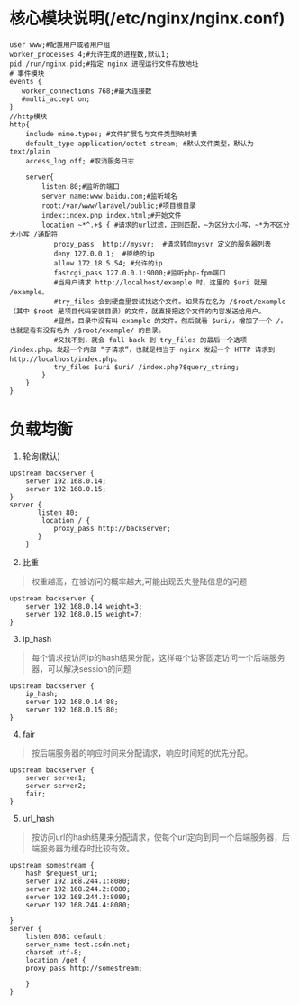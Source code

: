 # 核心模块说明(/etc/nginx/nginx.conf)

```nginx
user www;#配置用户或者用户组
worker_processes 4;#允许生成的进程数,默认1;
pid /run/nginx.pid;#指定 nginx 进程运行文件存放地址
# 事件模块
events {
   worker_connections 768;#最大连接数
   #multi_accept on;
}
//http模块
http{
	include mime.types; #文件扩展名与文件类型映射表
	default_type application/octet-stream; #默认文件类型，默认为text/plain
	access_log off; #取消服务日志
	
	server{
		listen:80;#监听的端口
		server_name:www.baidu.com;#监听域名
		root:/var/www/laravel/public;#项目根目录
		index:index.php index.html;#开始文件
		location ~*^.+$ { #请求的url过滤，正则匹配，~为区分大小写，~*为不区分大小写 /通配符
		   proxy_pass  http://mysvr;  #请求转向mysvr 定义的服务器列表
           deny 127.0.0.1;  #拒绝的ip
           allow 172.18.5.54; #允许的ip   
           fastcgi_pass 127.0.0.1:9000;#监听php-fpm端口
           #当用户请求 http://localhost/example 时，这里的 $uri 就是 /example。
           #try_files 会到硬盘里尝试找这个文件。如果存在名为 /$root/example（其中 $root 是项目代码安装目录）的文件，就直接把这个文件的内容发送给用户。
           #显然，目录中没有叫 example 的文件。然后就看 $uri/，增加了一个 /，也就是看有没有名为 /$root/example/ 的目录。
           #又找不到，就会 fall back 到 try_files 的最后一个选项 /index.php，发起一个内部 “子请求”，也就是相当于 nginx 发起一个 HTTP 请求到 http://localhost/index.php。
           try_files $uri $uri/ /index.php?$query_string;
		}
	}
}

```

# 负载均衡

1. 轮询(默认)

```nginx
upstream backserver {
    server 192.168.0.14;
    server 192.168.0.15;
}
server {
       listen 80;
        location / {
           proxy_pass http://backserver;
       }
    }
```

2. 比重

> 权重越高，在被访问的概率越大,可能出现丢失登陆信息的问题

```nginx
upstream backserver {
    server 192.168.0.14 weight=3;
    server 192.168.0.15 weight=7;
}
```

3. ip_hash

> 每个请求按访问ip的hash结果分配，这样每个访客固定访问一个后端服务器，可以解决session的问题

```nginx
upstream backserver {
    ip_hash;
    server 192.168.0.14:88;
    server 192.168.0.15:80;
}
```

4. fair

> 按后端服务器的响应时间来分配请求，响应时间短的优先分配。

```nginx
upstream backserver {
    server server1;
    server server2;
    fair;
}
```

5. url_hash

> 按访问url的hash结果来分配请求，使每个url定向到同一个后端服务器，后端服务器为缓存时比较有效。

```nginx
upstream somestream {
    hash $request_uri;
    server 192.168.244.1:8080;
    server 192.168.244.2:8080;
    server 192.168.244.3:8080;
    server 192.168.244.4:8080;
 
}
server {
    listen 8081 default;
    server_name test.csdn.net;
    charset utf-8;
    location /get {
    proxy_pass http://somestream;
 
    }  
}
```

